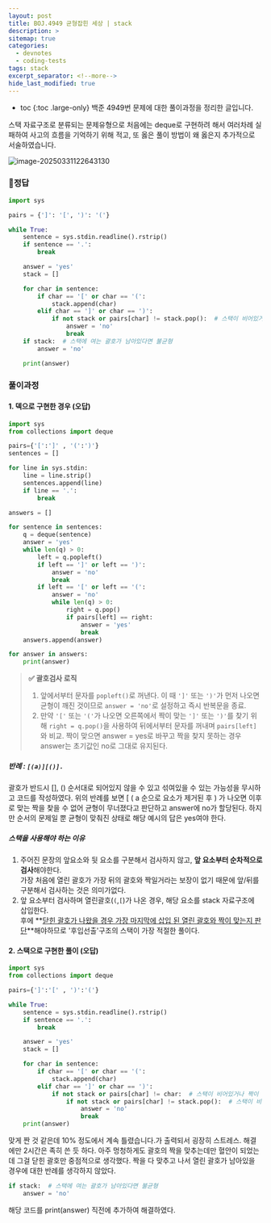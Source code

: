 ```yaml
---
layout: post
title: BOJ.4949 균형잡힌 세상 | stack
description: >
sitemap: true
categories: 
  - devnotes
  - coding-tests
tags: stack
excerpt_separator: <!--more-->
hide_last_modified: true
---
```

* toc
{:toc .large-only}
백준 4949번 문제에 대한 풀이과정을 정리한 글입니다.

스택 자료구조로 분류되는 문제유형으로 처음에는 deque로 구현하려 해서 여러차례 실패하여 사고의 흐름을 기억하기 위해 적고, 또 옳은 풀이 방법이 왜 옳은지 추가적으로 서술하였습니다.

<!--more-->

![image-20250331122643130](../../../images/2025-03-31-01Boj4949/image-20250331122643130.png)

### 📌정답

```python
import sys

pairs = {']': '[', ')': '('}

while True:
    sentence = sys.stdin.readline().rstrip()
    if sentence == '.':
        break

    answer = 'yes'
    stack = []

    for char in sentence:
        if char == '[' or char == '(':
            stack.append(char)
        elif char == ']' or char == ')':
            if not stack or pairs[char] != stack.pop():  # 스택이 비어있거나 짝이 맞지 않으면
                answer = 'no'
                break
    if stack:  # 스택에 여는 괄호가 남아있다면 불균형
        answer = 'no'

    print(answer)
```

### 풀이과정

#### 1. 덱으로 구현한 경우 (오답)

```python
import sys
from collections import deque

pairs={'[':']' , '(':')'}
sentences = []

for line in sys.stdin:
    line = line.strip()
    sentences.append(line)
    if line == '.':
        break

answers = []

for sentence in sentences:
    q = deque(sentence)
    answer = 'yes'
    while len(q) > 0:
        left = q.popleft()
        if left == ']' or left == ')':
            answer = 'no'
            break
        if left == '[' or left == '(':
            answer = 'no'
            while len(q) > 0:
                right = q.pop()
                if pairs[left] == right:
                    answer = 'yes'
                    break
    answers.append(answer)

for answer in answers:
    print(answer)
```

> **✅ 괄호검사 로직** 
>
> 1. 앞에서부터 문자를 `popleft()`로 꺼낸다. 이 때  `']'` 또는 `')'`가 먼저 나오면 균형이 깨진 것이므로 `answer = 'no'`로 설정하고 즉시 반복문을 종료.
> 2. 만약 `'['` 또는 `'('`가 나오면 오른쪽에서 짝이 맞는 `']'` 또는 `')'`를 찾기 위해 `right = q.pop()`을 사용하여 뒤에서부터 문자를 꺼내며 `pairs[left]`와 비교. 짝이 맞으면 answer = yes로 바꾸고 짝을 찾지 못하는 경우 answer는 초기값인 no로 그대로 유지된다. 

##### 반례 : `[(a)][()].` 

괄호가 반드시 [], () 순서대로 되어있지 않을 수 있고 섞여있을 수 있는 가능성을 무시하고 코드를 작성하였다. 위의 반례를 보면 [ ( a 순으로 요소가 제거된 후 ) 가 나오면 이후로 맞는 짝을 찾을 수 없어 균형이 무너졌다고 판단하고 answer에 no가 할당된다. 하지만 순서의 문제일 뿐 균형이 맞춰진 상태로 해당 예시의 답은 yes여야 한다.

##### 스택을 사용해야 하는 이유

1. 주어진 문장의 앞요소와 뒷 요소를 구분해서 검사하지 않고, **앞 요소부터 순차적으로 검사**해야한다. <br>가장 처음에 열린 괄호가 가장 뒤의 괄호와 짝일거라는 보장이 없기 때문에 앞/뒤를 구분해서 검사하는 것은 의미가없다.
2. 앞 요소부터 검사하며 열린괄호(`(`,`[`)가 나온 경우, 해당 요소를 stack 자료구조에 삽입한다. <br>후에 **<u>닫힌 괄호가 나왔을 경우 가장 마지막에 삽입 된 열린 괄호와 짝이 맞는지 판단</u>**해야하므로 '후입선출'구조의 스택이 가장 적절한 풀이다. 

#### 2. 스택으로 구현한 풀이 (오답)

```python
import sys
from collections import deque

pairs={']':'[' , ')':'('}

while True:
    sentence = sys.stdin.readline().rstrip()
    if sentence == '.':
        break

    answer = 'yes'
    stack = []

    for char in sentence:
        if char == '[' or char == '(':
            stack.append(char)
        elif char == ']' or char == ')':
            if not stack or pairs[char] != char:  # 스택이 비어있거나 짝이 맞지 않으면
                if not stack or pairs[char] != stack.pop():  # 스택이 비어있거나 짝이 맞지 않으면
                    answer = 'no'
                    break
    print(answer)
```

맞게 짠 것 같은데 10% 정도에서 계속 틀렸습니다.가 출력되서 굉장히 스트레스. 해결에만 2시간은 족히 쓴 듯 하다. 아주 멍청하게도 괄호의 짝을 맞추는데만 혈안이 되었는데 그걸 닫힌 괄호만 중점적으로 생각했다. 짝을 다 맞추고 나서 열린 괄호가 남아있을 경우에 대한 반례를 생각하지 않았다. 

```python
if stack:  # 스택에 여는 괄호가 남아있다면 불균형
    answer = 'no'
```

해당 코드를 print(answer) 직전에 추가하여 해결하였다. 

